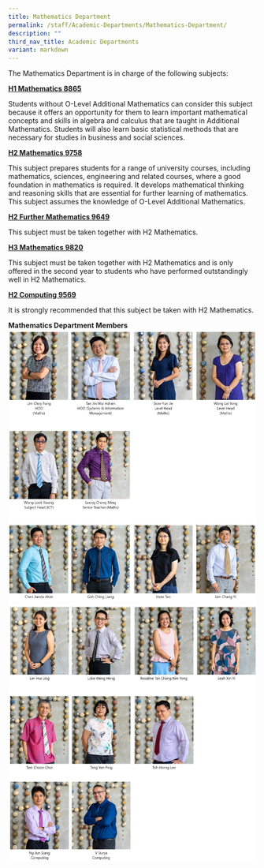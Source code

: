 ```yaml
---
title: Mathematics Department
permalink: /staff/Academic-Departments/Mathematics-Department/
description: ""
third_nav_title: Academic Departments
variant: markdown
---
```

The Mathematics Department is in charge of the following subjects:

**[H1 Mathematics 8865](https://www.seab.gov.sg/docs/default-source/national-examinations/syllabus/alevel/2021syllabus/8865_y21_sy.pdf)**

Students without O-Level Additional Mathematics can consider this subject because it offers an opportunity for them to learn important mathematical concepts and skills in algebra and calculus that are taught in Additional Mathematics. Students will also learn basic statistical methods that are necessary for studies in business and social sciences.

**[H2 Mathematics 9758](https://www.seab.gov.sg/docs/default-source/national-examinations/syllabus/alevel/2021syllabus/9758_y21_sy.pdf)** 

This subject prepares students for a range of university courses, including mathematics, sciences, engineering and related courses, where a good foundation in mathematics is required. It develops mathematical thinking and reasoning skills that are essential for further learning of mathematics. This subject assumes the knowledge of O-Level Additional Mathematics.

**[H2 Further Mathematics 9649](https://www.seab.gov.sg/docs/default-source/national-examinations/syllabus/alevel/2021syllabus/9649_y21_sy.pdf)** 

This subject must be taken together with H2 Mathematics.

**[H3 Mathematics 9820](https://www.seab.gov.sg/docs/default-source/national-examinations/syllabus/alevel/2021syllabus/9820_y21_sy.pdf)** 

This subject must be taken together with H2 Mathematics and is only offered in the second year to students who have performed outstandingly well in H2 Mathematics.

**[H2 Computing 9569](https://www.seab.gov.sg/docs/default-source/national-examinations/syllabus/alevel/2021syllabus/9569_y21_sy.pdf)**  

It is strongly recommended that this subject be taken with H2 Mathematics.

**Mathematics Department Members**
![Mathematics Department Staff](/images/Maths_Dept_1.jpg)
![Mathematics Department Staff](/images/Maths_Dept_2.jpg)
